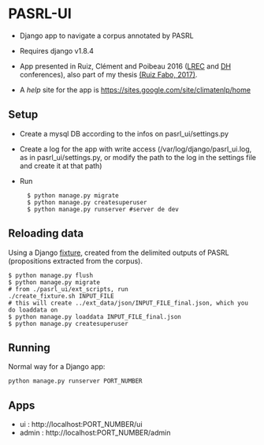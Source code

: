 PASRL-UI
========

* Django app to navigate a corpus annotated by PASRL

* Requires django v1.8.4

* App presented in Ruiz, Clément and Poibeau 2016 ([LREC](http://www.lrec-conf.org/proceedings/lrec2016/pdf/636_Paper.pdf) and [DH](http://dh2016.adho.org/abstracts/81) conferences), also part of my thesis [(Ruiz Fabo, 2017)](https://sites.google.com/site/thesisrf/thesis_prf_final.pdf).
* A _help_ site for the app is https://sites.google.com/site/climatenlp/home

Setup
-----

* Create a mysql DB according to the infos on pasrl\_ui/settings.py
* Create a log for the app with write access (/var/log/django/pasrl\_ui.log, as in pasrl\_ui/settings.py, or modify the path to the log in the settings file and create it at that path)
* Run

        $ python manage.py migrate
        $ python manage.py createsuperuser
        $ python manage.py runserver #server de dev

Reloading data
--------------

Using a Django [fixture](https://docs.djangoproject.com/en/1.11/ref/django-admin/#django-admin-loaddata), created from the delimited outputs of PASRL (propositions extracted from the corpus).

    $ python manage.py flush
    $ python manage.py migrate
    # from ./pasrl_ui/ext_scripts, run
    ./create_fixture.sh INPUT_FILE
    # this will create ../ext_data/json/INPUT_FILE_final.json, which you do loaddata on
    $ python manage.py loaddata INPUT_FILE_final.json
    $ python manage.py createsuperuser

Running
-------

Normal way for a Django app:

    python manage.py runserver PORT_NUMBER

Apps
----

* ui :  http://localhost:PORT_NUMBER/ui
* admin : http://localhost:PORT_NUMBER/admin


